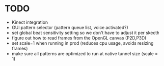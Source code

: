# TODO

- Kinect integration
- GUI pattern selector (pattern queue list, voice activated?)
- set global beat sensitivity setting so we don't have to adjust it per skecth
- figure out how to read frames from the OpenGL canvas (P2D,P3D)
- set scale=1 when running in prod (reduces cpu usage, avoids resizing frames)
- make sure all patterns are optimized to run at native tunnel size (scale = 1)